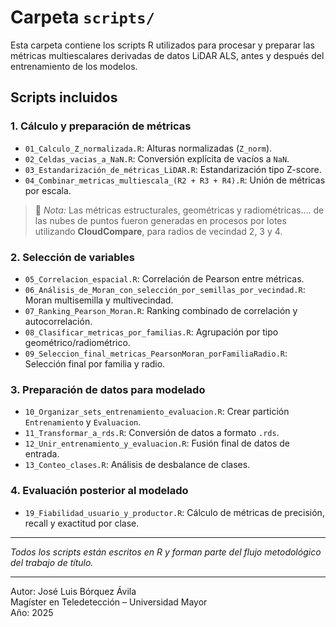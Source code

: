 # Carpeta `scripts/`

Esta carpeta contiene los scripts R utilizados para procesar y preparar las métricas multiescalares derivadas de datos LiDAR ALS, antes y después del entrenamiento de los modelos.

## Scripts incluidos

### 1. Cálculo y preparación de métricas
- `01_Calculo_Z_normalizada.R`: Alturas normalizadas (`Z_norm`).
- `02_Celdas_vacias_a_NaN.R`: Conversión explícita de vacíos a `NaN`.
- `03_Estandarización_de_métricas_LiDAR.R`: Estandarización tipo Z-score.
- `04_Combinar_metricas_multiescala_(R2 + R3 + R4).R`: Unión de métricas por escala.

> 🔹 *Nota:* Las métricas estructurales, geométricas y radiométricas.... de las nubes de puntos fueron generadas en procesos por lotes utilizando **CloudCompare**, para radios de vecindad 2, 3 y 4.

### 2. Selección de variables
- `05_Correlacion_espacial.R`: Correlación de Pearson entre métricas.
- `06_Análisis_de_Moran_con_selección_por_semillas_por_vecindad.R`: Moran multisemilla y multivecindad.
- `07_Ranking_Pearson_Moran.R`: Ranking combinado de correlación y autocorrelación.
- `08_Clasificar_metricas_por_familias.R`: Agrupación por tipo geométrico/radiométrico.
- `09_Seleccion_final_metricas_PearsonMoran_porFamiliaRadio.R`: Selección final por familia y radio.

### 3. Preparación de datos para modelado
- `10_Organizar_sets_entrenamiento_evaluacion.R`: Crear partición `Entrenamiento` y `Evaluacion`.
- `11_Transformar_a_rds.R`: Conversión de datos a formato `.rds`.
- `12_Unir_entrenamiento_y_evaluacion.R`: Fusión final de datos de entrada.
- `13_Conteo_clases.R`: Análisis de desbalance de clases.

### 4. Evaluación posterior al modelado
- `19_Fiabilidad_usuario_y_productor.R`: Cálculo de métricas de precisión, recall y exactitud por clase.

---

*Todos los scripts están escritos en R y forman parte del flujo metodológico del trabajo de título.*

---

Autor: José Luis Bórquez Ávila  
Magíster en Teledetección – Universidad Mayor  
Año: 2025
